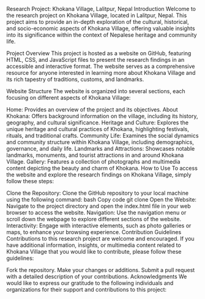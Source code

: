 
Research Project: Khokana Village, Lalitpur, Nepal
Introduction
Welcome to the research project on Khokana Village, located in Lalitpur, Nepal. This project aims to provide an in-depth exploration of the cultural, historical, and socio-economic aspects of Khokana Village, offering valuable insights into its significance within the context of Nepalese heritage and community life.

Project Overview
This project is hosted as a website on GitHub, featuring HTML, CSS, and JavaScript files to present the research findings in an accessible and interactive format. The website serves as a comprehensive resource for anyone interested in learning more about Khokana Village and its rich tapestry of traditions, customs, and landmarks.

Website Structure
The website is organized into several sections, each focusing on different aspects of Khokana Village:

Home: Provides an overview of the project and its objectives.
About Khokana: Offers background information on the village, including its history, geography, and cultural significance.
Heritage and Culture: Explores the unique heritage and cultural practices of Khokana, highlighting festivals, rituals, and traditional crafts.
Community Life: Examines the social dynamics and community structure within Khokana Village, including demographics, governance, and daily life.
Landmarks and Attractions: Showcases notable landmarks, monuments, and tourist attractions in and around Khokana Village.
Gallery: Features a collection of photographs and multimedia content depicting the beauty and charm of Khokana.
How to Use
To access the website and explore the research findings on Khokana Village, simply follow these steps:

Clone the Repository: Clone the GitHub repository to your local machine using the following command:
bash
Copy code
git clone <repository-url>
Open the Website: Navigate to the project directory and open the index.html file in your web browser to access the website.
Navigation: Use the navigation menu or scroll down the webpage to explore different sections of the website.
Interactivity: Engage with interactive elements, such as photo galleries or maps, to enhance your browsing experience.
Contribution Guidelines
Contributions to this research project are welcome and encouraged. If you have additional information, insights, or multimedia content related to Khokana Village that you would like to contribute, please follow these guidelines:

Fork the repository.
Make your changes or additions.
Submit a pull request with a detailed description of your contributions.
Acknowledgments
We would like to express our gratitude to the following individuals and organizations for their support and contributions to this project:

